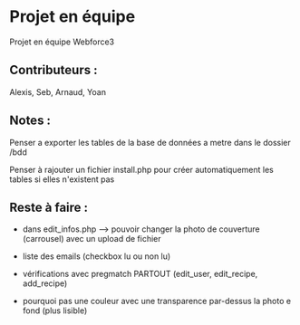 # Projet en équipe
Projet en équipe Webforce3

## Contributeurs :
Alexis, Seb, Arnaud, Yoan

## Notes :
Penser a exporter les tables de la base de données a metre dans le dossier /bdd

Penser à rajouter un fichier install.php pour créer automatiquement les tables si elles n'existent pas

## Reste à faire :

- dans edit_infos.php --> pouvoir changer la photo de couverture (carrousel) avec un upload de fichier 

- liste des emails (checkbox lu ou non lu)

- vérifications avec pregmatch PARTOUT (edit_user, edit_recipe, add_recipe)

- pourquoi pas une couleur avec une transparence par-dessus la photo e fond (plus lisible)
